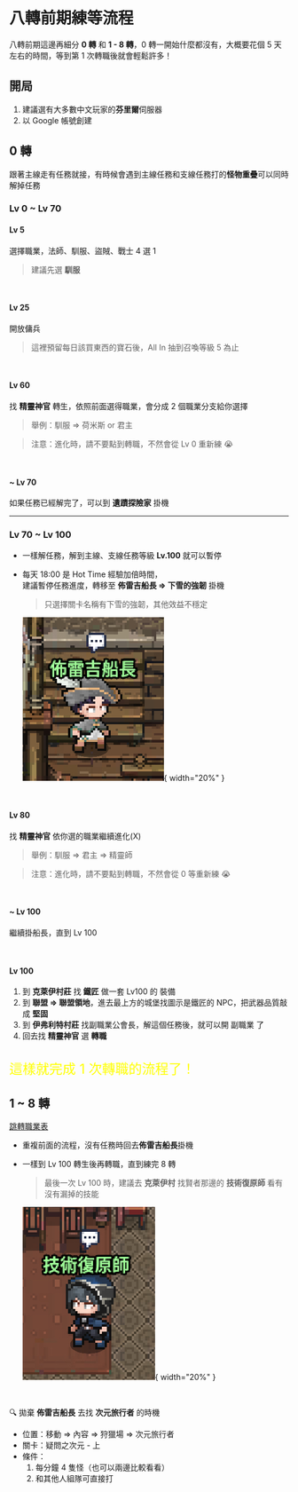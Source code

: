 # 八轉前期練等流程

八轉前期這邊再細分 **0 轉** 和 **1 - 8 轉**，0 轉一開始什麼都沒有，大概要花個 5 天左右的時間，等到第 1 次轉職後就會輕鬆許多！

## 開局

1. 建議選有大多數中文玩家的**芬里爾**伺服器
2. 以 Google 帳號創建

## 0 轉

跟著主線走有任務就接，有時候會遇到主線任務和支線任務打的**怪物重疊**可以同時解掉任務

### Lv 0 ~ Lv 70

#### Lv 5  
選擇職業，法師、馴服、盜賊、戰士 4 選 1

> 建議先選 **馴服**

<br>

#### Lv 25  
開放傭兵

> 這裡預留每日該買東西的寶石後，All In 抽到召喚等級 5 為止

<br>

#### Lv 60  
找 **精靈神官** 轉生，依照前面選得職業，會分成 2 個職業分支給你選擇

> 舉例：馴服 => 荷米斯 or 君主

> 注意：進化時，請不要點到轉職，不然會從 Lv 0 重新練 😭

<br>

#### ~ Lv 70  
如果任務已經解完了，可以到 **遺蹟探險家** 掛機

---

### Lv 70 ~ Lv 100

- 一樣解任務，解到主線、支線任務等級 **Lv.100** 就可以暫停
- 每天 18:00 是 Hot Time 經驗加倍時間，  
   建議暫停任務進度，轉移至 **佈雷吉船長 => 下雪的強韌** 掛機

  > 只選擇關卡名稱有下雪的強韌，其他效益不穩定

  ![精靈神官](./images/beginner/IMG_4374.jpeg){ width="20%" }

<br>

#### Lv 80  
找 **精靈神官** 依你選的職業繼續進化(X)

> 舉例：馴服 => 君主 => 精靈師

> 注意：進化時，請不要點到轉職，不然會從 0 等重新練 😭

<br>

#### ~ Lv 100  
繼續掛船長，直到 Lv 100

<br>

#### Lv 100

1. 到 **克萊伊村莊** 找 **鐵匠** 做一套 Lv100 的 裝備 <!-- [裝備](/item) -->
2. 到 **聯盟 => 聯盟領地**，進去最上方的城堡找圖示是鐵匠的 NPC，把武器品質敲成 **堅固**
3. 到 **伊弗利特村莊** 找副職業公會長，解這個任務後，就可以開 副職業 了 <!-- [副職業](/subjob) -->
4. 回去找 **精靈神官** 選 **轉職**

<br>
<span style="color: yellow; font-size: 1.5rem">這樣就完成 1 次轉職的流程了！</span>

## 1 ~ 8 轉

[跳轉職業表](/job#職業表)

- 重複前面的流程，沒有任務時回去**佈雷吉船長**掛機  
- 一樣到 Lv 100 轉生後再轉職，直到練完 8 轉  
  > 最後一次 Lv 100 時，建議去 **克萊伊村** 找賢者那邊的 **技術復原師** 看有沒有漏掉的技能

  ![精靈神官](./images/beginner/IMG_4373.jpeg){ width="20%" }

  <br>

🔍 拋棄 **佈雷吉船長** 去找 **次元旅行者** 的時機

- 位置：移動 => 內容 => 狩獵場 => 次元旅行者
- 關卡：疑問之次元 - 上
- 條件：
  1. 每分鐘 4 隻怪（也可以兩邊比較看看）
  2. 和其他人組隊可直接打
